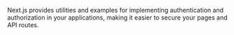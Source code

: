 Next.js provides utilities and examples for implementing authentication and authorization in your applications, making it easier to secure your pages and API routes.
